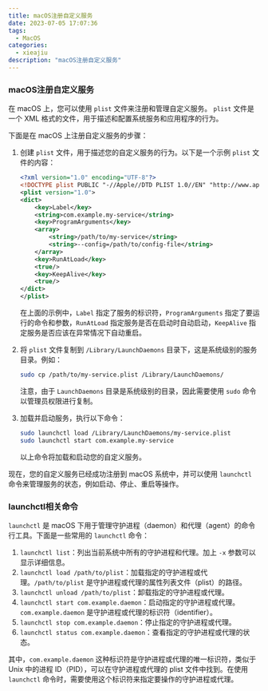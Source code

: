 ```yaml
---
title: macOS注册自定义服务
date: 2023-07-05 17:07:36
tags:
  - MacOS
categories:
  - xieajiu
description: "macOS注册自定义服务"
---
```


### macOS注册自定义服务

在 macOS 上，您可以使用 `plist` 文件来注册和管理自定义服务。 `plist` 文件是一个 XML 格式的文件，用于描述和配置系统服务和应用程序的行为。

下面是在 macOS 上注册自定义服务的步骤：

1. 创建 `plist` 文件，用于描述您的自定义服务的行为。以下是一个示例 `plist` 文件的内容：

   ```xml
   <?xml version="1.0" encoding="UTF-8"?>
   <!DOCTYPE plist PUBLIC "-//Apple//DTD PLIST 1.0//EN" "http://www.apple.com/DTDs/PropertyList-1.0.dtd">
   <plist version="1.0">
   <dict>
       <key>Label</key>
       <string>com.example.my-service</string>
       <key>ProgramArguments</key>
       <array>
           <string>/path/to/my-service</string>
           <string>--config=/path/to/config-file</string>
       </array>
       <key>RunAtLoad</key>
       <true/>
       <key>KeepAlive</key>
       <true/>
   </dict>
   </plist>
   ```

   在上面的示例中，`Label` 指定了服务的标识符，`ProgramArguments` 指定了要运行的命令和参数，`RunAtLoad` 指定服务是否在启动时自动启动，`KeepAlive` 指定服务是否应该在异常情况下自动重启。

2. 将 `plist` 文件复制到 `/Library/LaunchDaemons` 目录下，这是系统级别的服务目录。例如：

   ```bash
   sudo cp /path/to/my-service.plist /Library/LaunchDaemons/
   ```

   注意，由于 `LaunchDaemons` 目录是系统级别的目录，因此需要使用 `sudo` 命令以管理员权限进行复制。

3. 加载并启动服务，执行以下命令：

   ```bash
   sudo launchctl load /Library/LaunchDaemons/my-service.plist
   sudo launchctl start com.example.my-service
   ```

   以上命令将加载和启动您的自定义服务。

现在，您的自定义服务已经成功注册到 macOS 系统中，并可以使用 `launchctl` 命令来管理服务的状态，例如启动、停止、重启等操作。

### launchctl相关命令

`launchctl` 是 macOS 下用于管理守护进程（daemon）和代理（agent）的命令行工具。下面是一些常用的 `launchctl` 命令：

1. `launchctl list`：列出当前系统中所有的守护进程和代理。加上 `-x` 参数可以显示详细信息。
2. `launchctl load /path/to/plist`：加载指定的守护进程或代理。`/path/to/plist` 是守护进程或代理的属性列表文件（plist）的路径。
3. `launchctl unload /path/to/plist`：卸载指定的守护进程或代理。
4. `launchctl start com.example.daemon`：启动指定的守护进程或代理。`com.example.daemon` 是守护进程或代理的标识符（identifier）。
5. `launchctl stop com.example.daemon`：停止指定的守护进程或代理。
6. `launchctl status com.example.daemon`：查看指定的守护进程或代理的状态。

其中，`com.example.daemon` 这种标识符是守护进程或代理的唯一标识符，类似于 Unix 中的进程 ID（PID），可以在守护进程或代理的 plist 文件中找到。在使用 `launchctl` 命令时，需要使用这个标识符来指定要操作的守护进程或代理。